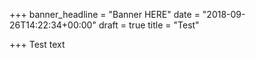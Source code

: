 +++
banner_headline = "Banner HERE"
date = "2018-09-26T14:22:34+00:00"
draft = true
title = "Test"

+++
Test text